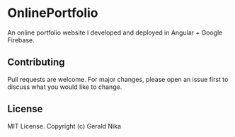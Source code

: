 # OnlinePortfolio

An online portfolio website I developed and deployed in Angular + Google Firebase.

## Contributing
Pull requests are welcome. For major changes, please open an issue first to discuss what you would like to change.

## License
MIT License. Copyright (c) Gerald Nika
